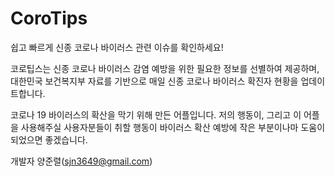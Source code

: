 # CoroTips
쉽고 빠르게 신종 코로나 바이러스 관련 이슈를 확인하세요!

코로팁스는 신종 코로나 바이러스 감염 예방을 위한 필요한 정보를 선별하여 제공하며, 대한민국 보건복지부 자료를 기반으로 매일 신종 코로나 바이러스 확진자 현황을 업데이트합니다. 

코로나 19 바이러스의 확산을 막기 위해 만든 어플입니다. 저의 행동이, 그리고 이 어플을 사용해주실 사용자분들이 취할 행동이 바이러스 확산 예방에 작은 부분이나마 도움이 되었으면 좋겠습니다. 

개발자 양준렬(sjn3649@gmail.com)
